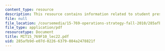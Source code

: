 ```yaml
---
content_type: resource
description: This resource contains information related to student presentations.
file: null
file_location: /coursemedia/15-769-operations-strategy-fall-2010/285afb9de07d02266379084a2478821f_MIT15_769F10_lec23.pdf
file_type: application/pdf
resourcetype: Document
title: MIT15_769F10_lec22.pdf
uid: 285afb9d-e07d-0226-6379-084a2478821f
---
```

